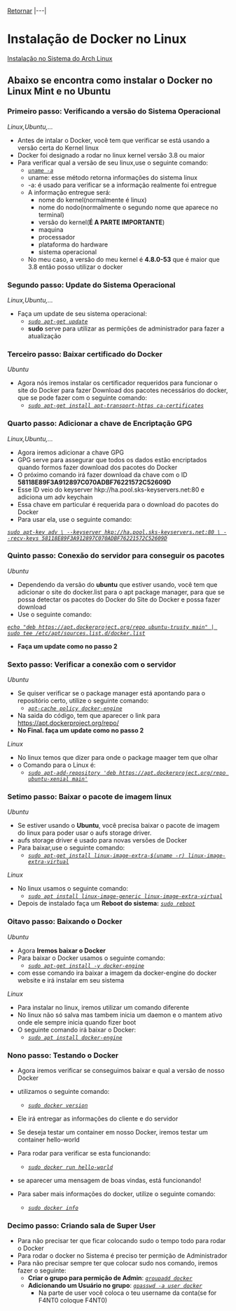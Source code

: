 [Retornar](home)
|---|
# Instalação de Docker no Linux

[Instalação no Sistema do Arch Linux](https://github.com/F4NT0/Docker_Info/wiki/arch_docker)

## Abaixo se encontra como instalar o Docker no Linux Mint e no Ubuntu

### Primeiro passo: Verificando a versão do Sistema Operacional
_Linux,Ubuntu,..._
* Antes de intalar o Docker, você tem que verificar se está usando a versão certa do Kernel linux
* Docker foi designado a rodar no linux kernel versão 3.8 ou maior
* Para verificar qual a versão de seu linux,use o seguinte comando:
     * [_`uname -a`_]()
     * uname: esse método retorna informações do sistema linux
     * -a: é usado para verificar se a informação realmente foi entregue
     * A informação entregue será: 
          * nome do kernel(normalmente é linux)
          * nome do nodo(normalmente o segundo nome que aparece no terminal)
          * versão do kernel(**É A PARTE IMPORTANTE**)
          * maquina
          * processador
          * plataforma do hardware
          * sistema operacional
    * No meu caso, a versão do meu kernel é **4.8.0-53** que é maior que 3.8 então posso utilizar o docker

### Segundo passo: Update do Sistema Operacional
_Linux,Ubuntu,..._
* Faça um update de seu sistema operacional:
     * [_`sudo apt-get update`_]()
     * **sudo** serve para utilizar as permições de administrador para fazer a atualização


### Terceiro passo: Baixar certificado do Docker
_Ubuntu_
* Agora nós iremos instalar os certificador requeridos para funcionar o site do Docker para fazer Download dos pacotes necessários do docker, que se pode fazer com o seguinte comando:
    * [_`sudo apt-get install apt-transport-https ca-certificates`_]()

### Quarto passo: Adicionar a chave de Encriptação GPG
_Linux,Ubuntu,..._
* Agora iremos adicionar a chave GPG
* GPG serve para assegurar que todos os dados estão encriptados quando formos fazer download dos pacotes do Docker
* O próximo comando irá fazer download da chave com o ID **58118E89F3A912897C070ADBF76221572C52609D**
* Esse ID veio do keyserver hkp://ha.pool.sks-keyservers.net:80 e adiciona um adv keychain
* Essa chave em particular é requerida para o download do pacotes do Docker
* Para usar ela, use o seguinte comando:

[_`sudo apt-key adv \ --keyserver hkp://ha.pool.sks-keyservers.net:80 \ --recv-keys 58118E89F3A912897C070ADBF76221572C52609D`_]()

### Quinto passo: Conexão do servidor para conseguir os pacotes
_Ubuntu_
* Dependendo da versão do **ubuntu** que estiver usando, você tem que adicionar o site do docker.list para o apt package manager, para que se possa detectar os pacotes do Docker do Site do Docker e possa fazer download
* Use o seguinte comando:

[_`echo "deb https://apt.dockerproject.org/repo ubuntu-trusty main" | sudo tee /etc/apt/sources.list.d/docker.list`_]()
* **Faça um update como no passo 2**

### Sexto passo: Verificar a conexão com o servidor
_Ubuntu_
* Se quiser verificar se o package manager está apontando para o repositório certo, utilize o seguinte comando:
   * [_`apt-cache policy docker-engine`_]()
* Na saida do código, tem que aparecer o link para https://apt.dockerproject.org/repo/
* **No Final. faça um update como no passo 2**


_Linux_
* No linux temos que dizer para onde o package maager tem que olhar
* o Comando para o Linux é:
    * [_`sudo apt-add-repository 'deb https://apt.dockerproject.org/repo ubuntu-xenial main'`_]()

### Setimo passo: Baixar o pacote de imagem linux
_Ubuntu_
* Se estiver usando o **Ubuntu**, você precisa baixar o pacote de imagem do linux para poder usar o aufs storage driver.
* aufs storage driver é usado para novas versões de Docker
* Para baixar,use o seguinte comando:
    * [_`sudo apt-get install linux-image-extra-$(uname -r) linux-image-extra-virtual`_]()

_Linux_
* No linux usamos o seguinte comando:
    * [_`sudo apt install linux-image-generic linux-image-extra-virtual`_]()
* Depois de instalado faça um **Reboot do sistema:** [_`sudo reboot`_]()

### Oitavo passo: Baixando o Docker
_Ubuntu_
* Agora **Iremos baixar o Docker**
* Para baixar o Docker usamos o seguinte comando:
    * [_`sudo apt-get install -y docker-engine`_]()
* com esse comando ira baixar a imagem da docker-engine do docker website e irá instalar em seu sistema

_Linux_
* Para instalar no linux, iremos utilizar um comando diferente
* No linux não só salva mas tambem inicia um daemon e o mantem ativo onde ele sempre inicia quando fizer boot
* O seguinte comando irá baixar o Docker:
    * [_`sudo apt install docker-engine`_]()

### Nono passo: Testando o Docker

* Agora iremos verificar se conseguimos baixar e qual a versão de nosso Docker
* utilizamos o seguinte comando:
    * [_`sudo docker version`_]()
* Ele irá entregar as informações do cliente e do servidor

* Se deseja testar um container em nosso Docker, iremos testar um container hello-world
* Para rodar para verificar se esta funcionando:
    * [_`sudo docker run hello-world`_]()
* se aparecer uma mensagem de boas vindas, está funcionando! 
* Para saber mais informações do docker, utilize o seguinte comando:
     * [_`sudo docker info`_]()

### Decimo passo: Criando sala de Super User
* Para não precisar ter que ficar colocando sudo o tempo todo para rodar o Docker
* Para rodar o docker no Sistema é preciso ter permição de Administrador
* Para não precisar sempre ter que colocar sudo nos comando, iremos fazer o seguinte:
    * **Criar o grupo para permição de Admin**: [_`groupadd docker`_]()
    * **Adicionando um Usuário no grupo**: [_`gpasswd -a user docker`_]()
         * Na parte de user você coloca o teu username da conta(se for F4NT0 coloque F4NT0)